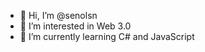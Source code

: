 - 👋 Hi, I’m @senolsn
- 👀 I’m interested in Web 3.0
- 🌱 I’m currently learning C# and JavaScript


<!---
senolsn/senolsn is a ✨ special ✨ repository because its `README.md` (this file) appears on your GitHub profile.
You can click the Preview link to take a look at your changes.
--->
